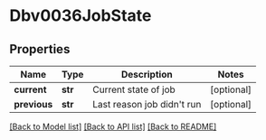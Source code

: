 # Dbv0036JobState

## Properties
Name | Type | Description | Notes
------------ | ------------- | ------------- | -------------
**current** | **str** | Current state of job | [optional] 
**previous** | **str** | Last reason job didn&#39;t run | [optional] 

[[Back to Model list]](../README.md#documentation-for-models) [[Back to API list]](../README.md#documentation-for-api-endpoints) [[Back to README]](../README.md)


